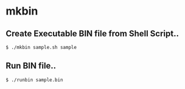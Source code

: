 # mkbin

## Create Executable BIN file from Shell Script..

	$ ./mkbin sample.sh sample

## Run BIN file..

	$ ./runbin sample.bin
